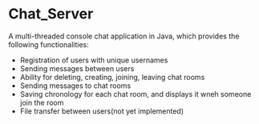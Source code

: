 # Chat_Server

A multi-threaded console chat application in Java, which provides the following functionalities:
* Registration of users with unique usernames
* Sending messages between users
* Ability for deleting, creating, joining, leaving chat rooms
* Sending messages to chat rooms
* Saving chronology for each chat room, and displays it wneh someone join the room
* File transfer between users(not yet implemented)

